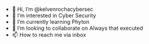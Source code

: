 - 👋 Hi, I’m @kelvenrochacybersec
- 👀 I’m interested in Cyber Security
- 🌱 I’m currently learning Phyton
- 💞️ I’m looking to collaborate on Always that executed
- 📫 How to reach me via inbox

<!---
kelvenrochacybersec/kelvenrochacybersec is a ✨ special ✨ repository because its `README.md` (this file) appears on your GitHub profile.
You can click the Preview link to take a look at your changes.
--->
